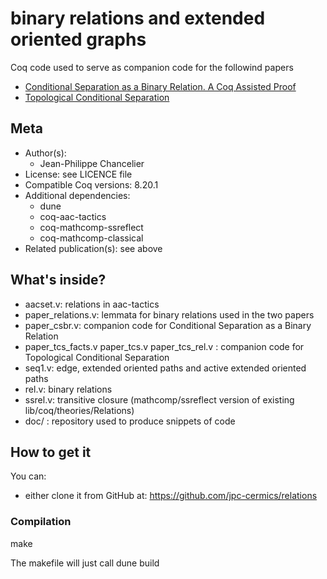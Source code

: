 # binary relations and extended oriented graphs

Coq code used to serve as companion code for the followind papers
- [Conditional Separation as a Binary Relation. A Coq Assisted Proof](https://hal.science/hal-03315809v2)
- [Topological Conditional Separation](https://hal.science/hal-03315811)

## Meta

- Author(s):
  - Jean-Philippe Chancelier
- License: see LICENCE file
- Compatible Coq versions: 8.20.1
- Additional dependencies:
  - dune
  - coq-aac-tactics
  - coq-mathcomp-ssreflect
  - coq-mathcomp-classical
- Related publication(s): see above

## What's inside?

- aacset.v:  relations in aac-tactics
- paper_relations.v: lemmata for binary relations used in the two papers
- paper_csbr.v: companion code for Conditional Separation as a Binary Relation
- paper_tcs_facts.v paper_tcs.v paper_tcs_rel.v : companion code for Topological Conditional Separation
- seq1.v: edge, extended oriented paths and active extended oriented paths
- rel.v: binary relations
- ssrel.v: transitive closure (mathcomp/ssreflect version of existing lib/coq/theories/Relations)
- doc/ : repository used to produce snippets of code 
## How to get it

You can:
- either clone it from GitHub at: https://github.com/jpc-cermics/relations

### Compilation

 make

 The makefile will just call dune build
 
 
    

